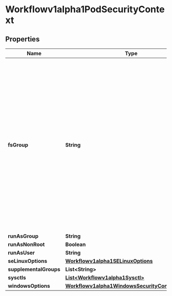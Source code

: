 

# Workflowv1alpha1PodSecurityContext

## Properties

Name | Type | Description | Notes
------------ | ------------- | ------------- | -------------
**fsGroup** | **String** | 1. The owning GID will be the FSGroup 2. The setgid bit is set (new files created in the volume will be owned by FSGroup) 3. The permission bits are OR&#39;d with rw-rw----  If unset, the Kubelet will not modify the ownership and permissions of any volume. +optional |  [optional]
**runAsGroup** | **String** |  |  [optional]
**runAsNonRoot** | **Boolean** |  |  [optional]
**runAsUser** | **String** |  |  [optional]
**seLinuxOptions** | [**Workflowv1alpha1SELinuxOptions**](Workflowv1alpha1SELinuxOptions.md) |  |  [optional]
**supplementalGroups** | **List&lt;String&gt;** |  |  [optional]
**sysctls** | [**List&lt;Workflowv1alpha1Sysctl&gt;**](Workflowv1alpha1Sysctl.md) |  |  [optional]
**windowsOptions** | [**Workflowv1alpha1WindowsSecurityContextOptions**](Workflowv1alpha1WindowsSecurityContextOptions.md) |  |  [optional]



